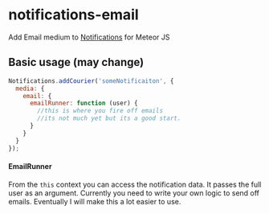 notifications-email
===================

Add Email medium to [Notifications](https://github.com/Meteor-Reaction/notifications) for Meteor JS

## Basic usage (may change)

```js
Notifications.addCourier('someNotificaiton', {
  media: {
    email: {
      emailRunner: function (user) { 
        //this is where you fire off emails 
        //its not much yet but its a good start.
      }
    }
  }
});
```

#### EmailRunner

From the `this` context you can access the notification data. It passes the full user as an argument. Currently you need to write your own logic to send off emails. Eventually I will make this a lot easier to use.
